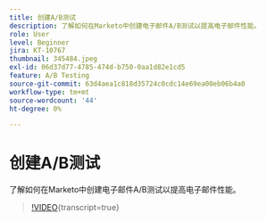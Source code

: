 ```yaml
---
title: 创建A/B测试
description: 了解如何在Marketo中创建电子邮件A/B测试以提高电子邮件性能。
role: User
level: Beginner
jira: KT-10767
thumbnail: 345484.jpeg
exl-id: 06d37d77-4785-474d-b750-0aa1d82e1cd5
feature: A/B Testing
source-git-commit: 63d4aea1c818d35724c0cdc14e69ea00eb06b4a0
workflow-type: tm+mt
source-wordcount: '44'
ht-degree: 0%

---
```


# 创建A/B测试

了解如何在Marketo中创建电子邮件A/B测试以提高电子邮件性能。

>[!VIDEO](https://video.tv.adobe.com/v/345484/?quality=12&learn=on){transcript=true}
